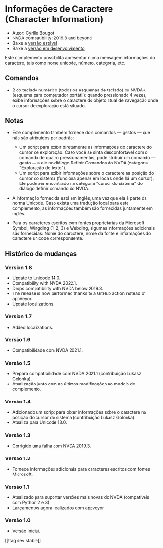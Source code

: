 # Informações de Caractere (Character Information) #

* Autor: Cyrille Bougot
* NVDA compatibility: 2019.3 and beyond
* Baixe a [versão estável][1]
* Baixe a [versão em desenvolvimento][2]

Este complemento possibilita apresentar numa mensagem informações do
caractere, tais como nome unicode, número, categoria, etc.


## Comandos

* 2 do teclado numérico (todos os esquemas de teclado) ou NVDA+. (esquema
  para computador portátil): quando pressionado 4 vezes, exibe informações
  sobre o caractere do objeto atual de navegação onde o cursor de exploração
  está situado.


## Notas

* Este complemento também fornece dois comandos — gestos — que não são
  atribuídos por padrão:

    * Um script para exibir diretamente as informações do caractere do
      cursor de exploração. Caso você se sinta desconfortável com o comando
      de  quatro pressionamentos, pode atribuir um comando — gesto — a ele
      no diálogo Definir Comandos do NVDA (categoria "Exploração de texto").
    * Um script para exibir informações sobre o caractere na posição do
      cursor do sistema (funciona apenas em locais onde há um cursor). Ele
      pode ser encontrado na categoria "cursor do sistema" do diálogo
      definir comando do NVDA.

* A informação fornecida está em inglês, uma vez que ela é parte da norma
  Unicode. Caso exista uma tradução local para este complemento, as
  informações também são fornecidas juntamente em inglês.
* Para os caracteres escritos com fontes proprietárias da Microsoft Symbol,
  Wingding (1, 2, 3) e Webding, algumas informações adicionais são
  fornecidas: Nome do caractere, nome da fonte e informações do caractere
  unicode correspondente.


## Histórico de mudanças

### Version 1.8

* Update to Unicode 14.0.
* Compatibility with NVDA 2022.1.
* Drops compatibility with NVDA below 2019.3.
* The release is now performed thanks to a GitHub action instead of
  appVeyor.
* Update localizations.

### Version 1.7

* Added localizations.

### Versão 1.6

* Compatibilidade com NVDA 2021.1.

### Versão 1.5

* Prepara compatibilidade com NVDA 2021.1 (contribuição Lukasz Golonka).
* Atualização junto com as últimas modificações no modelo de complemento.

### Versão 1.4

* Adicionado um script para obter informações sobre o caractere na posição
  do cursor do sistema (contribuição Lukasz Golonka).
* Atualiza para Unicode 13.0.

### Versão 1.3

* Corrigido uma falha com NVDA 2019.3.


### Versão 1.2

* Fornece informações adicionais para caracteres escritos com fontes
  Microsoft.


### Versão 1.1

* Atualizado para suportar versões mais novas do NVDA (compatíveis com
  Python 2 e 3)
* Lançamentos agora realizados com appveyor


### Versão 1.0

* Versão inicial.

[[!tag dev stable]]

[1]: https://addons.nvda-project.org/files/get.php?file=chari

[2]: https://addons.nvda-project.org/files/get.php?file=chari-dev

